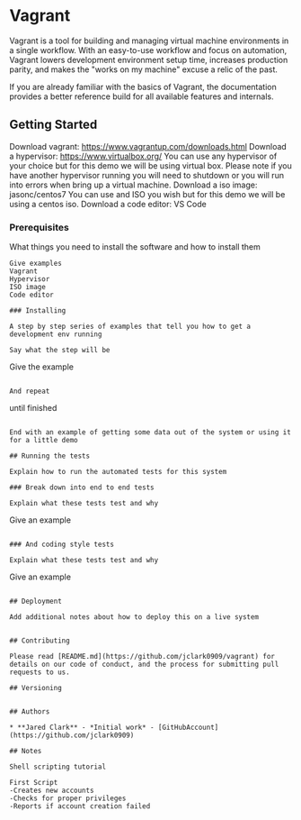 # Vagrant

Vagrant is a tool for building and managing virtual machine environments in a single workflow. With an easy-to-use workflow and focus on automation, Vagrant lowers development environment setup time, increases production parity, and makes the "works on my machine" excuse a relic of the past.

If you are already familiar with the basics of Vagrant, the documentation provides a better reference build for all available features and internals.

## Getting Started

Download vagrant: https://www.vagrantup.com/downloads.html
Download a hypervisor: https://www.virtualbox.org/
You can use any hypervisor of your choice but for this demo we will be using virtual box. 
Please note if you have another hypervisor running you will need to shutdown or you will run into errors when bring up a virtual machine.
Download a iso image: jasonc/centos7
You can use and ISO you wish but for this demo we will be using a centos iso.
Download a code editor: VS Code

### Prerequisites

What things you need to install the software and how to install them

```
Give examples
Vagrant
Hypervisor
ISO image 
Code editor

### Installing

A step by step series of examples that tell you how to get a development env running

Say what the step will be

```
Give the example
```

And repeat

```
until finished
```

End with an example of getting some data out of the system or using it for a little demo

## Running the tests

Explain how to run the automated tests for this system

### Break down into end to end tests

Explain what these tests test and why

```
Give an example
```

### And coding style tests

Explain what these tests test and why

```
Give an example
```

## Deployment

Add additional notes about how to deploy this on a live system


## Contributing

Please read [README.md](https://github.com/jclark0909/vagrant) for details on our code of conduct, and the process for submitting pull requests to us.

## Versioning


## Authors

* **Jared Clark** - *Initial work* - [GitHubAccount](https://github.com/jclark0909)

## Notes

Shell scripting tutorial 

First Script
-Creates new accounts 
-Checks for proper privileges
-Reports if account creation failed
